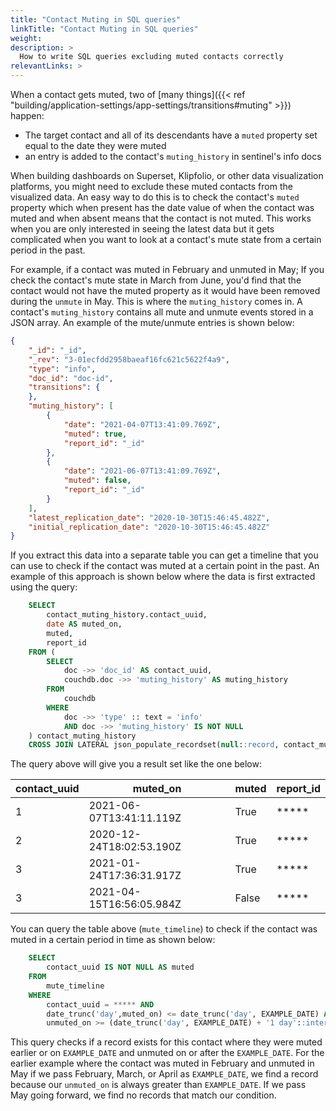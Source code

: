 ```yaml
---
title: "Contact Muting in SQL queries"
linkTitle: "Contact Muting in SQL queries"
weight: 
description: >
  How to write SQL queries excluding muted contacts correctly
relevantLinks: >
---
```


When a contact gets muted, two of [many things]({{< ref "building/application-settings/app-settings/transitions#muting" >}}) happen: 

- The target contact and all of its descendants have a `muted` property set equal to the date they were muted
- an entry is added to the contact's `muting_history` in sentinel's info docs

When building dashboards on Superset, Klipfolio, or other data visualization platforms, you might need to exclude these muted contacts from the visualized data. An easy way to do this is to check the contact's `muted` property which when present has the date value of when the contact was muted and when absent means that the contact is not muted. This works when you are only interested in seeing the latest data but it gets complicated when you want to look at a contact's mute state from a certain period in the past.

For example, if a contact was muted in February and unmuted in May; If you check the contact's mute state in March from June, you'd find that the contact would not have the muted property as it would have been removed during the `unmute` in May. This is where the `muting_history` comes in. A contact's `muting_history` contains all mute and unmute events stored in a JSON array. An example of the mute/unmute entries is shown below:

```json
{
    "_id": "_id",
    "_rev": "3-01ecfdd2958baeaf16fc621c5622f4a9",
    "type": "info",
    "doc_id": "doc-id",
    "transitions": {
    },
    "muting_history": [
        {
            "date": "2021-04-07T13:41:09.769Z",
            "muted": true,
            "report_id": "_id"
        },
        {
            "date": "2021-06-07T13:41:09.769Z",
            "muted": false,
            "report_id": "_id"
        }
    ],
    "latest_replication_date": "2020-10-30T15:46:45.482Z",
    "initial_replication_date": "2020-10-30T15:46:45.482Z"
}
```
If you extract this data into a separate table you can get a timeline that you can use to check if the contact was muted at a certain point in the past. An example of this approach is shown below where the data is first extracted using the query:

```sql
    SELECT 
        contact_muting_history.contact_uuid, 
        date AS muted_on, 
        muted, 
        report_id 
    FROM (
        SELECT 
            doc ->> 'doc_id' AS contact_uuid,
            couchdb.doc ->> 'muting_history' AS muting_history
        FROM 
            couchdb
        WHERE
            doc ->> 'type' :: text = 'info'
            AND doc ->> 'muting_history' IS NOT NULL
    ) contact_muting_history
    CROSS JOIN LATERAL json_populate_recordset(null::record, contact_muting_history.muting_history::json) AS (date text, muted bool, report_id uuid);

```

The query above will give you a result set like the one below:

| contact_uuid | muted_on | muted | report_id |
| --- | --- | --- | --- |
| 1 | 2021-06-07T13:41:11.119Z | True   | ***** |
| 2 | 2020-12-24T18:02:53.190Z | True   | ***** |
| 3 | 2021-01-24T17:36:31.917Z | True   | ***** |
| 3 | 2021-04-15T16:56:05.984Z | False  | ***** |


You can query the table above (`mute_timeline`) to check if the contact was muted in a certain period in time as shown below:

```sql
    SELECT 
        contact_uuid IS NOT NULL AS muted
    FROM
        mute_timeline
    WHERE
        contact_uuid = ***** AND 
        date_trunc('day',muted_on) <= date_trunc('day', EXAMPLE_DATE) AND 
        unmuted_on >= (date_trunc('day', EXAMPLE_DATE) + '1 day'::interval)

```

This query checks if a record exists for this contact where they were muted earlier or on `EXAMPLE_DATE` and unmuted on or after the `EXAMPLE_DATE`. For the earlier example where the contact was muted in February and unmuted in May if we pass February, March, or April as `EXAMPLE_DATE`, we find a record because our `unmuted_on` is always greater than `EXAMPLE_DATE`. If we pass May going forward, we find no records that match our condition.